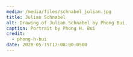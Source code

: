 ```yaml
---
media: /media/files/schnabel_julian.jpg
title: Julian Schnabel
alt: Drawing of Julian Schnabel by Phong Bui.
caption: Portrait by Phong H. Bui
credit:
  - phong-h-bui
date: 2020-05-15T17:08:00-0500
---
```

